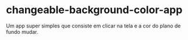 # changeable-background-color-app
Um app super simples que consiste em clicar na tela e a cor do plano de fundo mudar.
